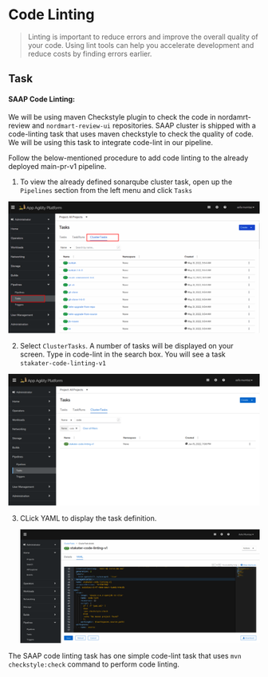 # Code Linting
> Linting is important to reduce errors and improve the overall quality of your code. Using lint tools can help you accelerate development and reduce costs by finding errors earlier.

## Task

#### SAAP Code Linting:

We will be using maven Checkstyle plugin to check the code in nordamrt-review and `nordmart-review-ui` repositories.
SAAP cluster is shipped with a code-linting task that uses maven checkstyle to check the quality of code. We will be using this task to integrate code-lint in our pipeline.

Follow the below-mentioned procedure to add code linting to the already deployed main-pr-v1 pipeline.

1. To view the already defined sonarqube cluster task, open up the `Pipelines` section from the left menu and click `Tasks`
    
  ![cluster-tasks](./images/cluster-tasks.png)


2. Select `ClusterTasks`. A number of tasks will be displayed on your screen. Type in code-lint in the search box. You will see a task ` stakater-code-linting-v1`
   
  ![code-lint-task](./images/code-lint-task.png)

3. CLick YAML to display the task definition.

   ![code-lint-yaml](./images/code-lint-yaml.png)

The SAAP code linting task has one simple code-lint task that uses `mvn checkstyle:check` command to perform code linting.

